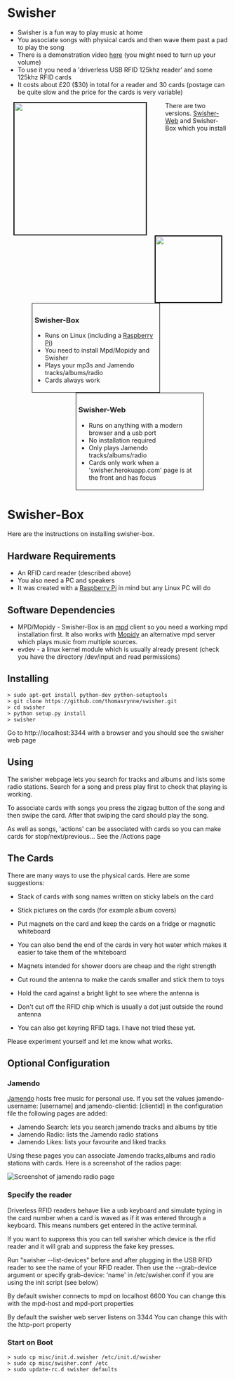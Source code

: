 <h1>Swisher</h1>

<ul>
  <li>Swisher is a fun way to play music at home</li>
  <li>You associate songs with physical cards and then wave them past a pad to play the song</li>
  <li>There is a demonstration video <a href="http://youtu.be/6y7gLkIasRE">here</a> (you might need to turn up your volume)</li>
  <li>To use it you need a 'driverless USB RFID 125khz reader' and some 125khz RFID cards</li>
  <li>It costs about £20 ($30) in total for a reader and 30 cards
   (postage can be quite slow and the price for the cards is very variable)</li>
</ul>

<img src="https://raw.github.com/thomasrynne/jamendo-contest/master/swisher/assets/whiteboard.jpg" width="300em" style="border: solid 2px black; margin-left: 1em; margin-right: 3em; float: left"/>
<img src="https://raw.github.com/thomasrynne/jamendo-contest/master/swisher/assets/rfid-reader.jpg" width="150em" style="border: solid 2px black; margin-left: 1em; margin-right: 1em; float: right"/>

<p>There are two versions. <a href="http://swisher.herokuapp.com">Swisher-Web</a> and Swisher-Box which you install</p>
<div>
 <div style="float: left; margin-left: 4em; border: solid 1px black; width: 20em; padding: 5px">
   <h3>Swisher-Box</h3>
    <ul>
     <li>Runs on Linux (including a <a href="http://en.wikipedia.org/wiki/Raspberry_Pi">Raspberry Pi</a>)</li>
     <li>You need to install Mpd/Mopidy and Swisher</li>
     <li>Plays your mp3s and Jamendo tracks/albums/radio</li>
     <li>Cards always work</li>
    </ul>
 </div>

 <div style="float: right; margin-right: 4em; border: solid 1px black; width: 20em; padding: 5px">
   <h3>Swisher-Web</h3>
    <ul>
     <li>Runs on anything with a modern browser and a usb port</li>
     <li>No installation required</li>
     <li>Only plays Jamendo tracks/albums/radio</li>
     <li>Cards only work when a 'swisher.herokuapp.com' page is at the front and has focus</li>
    </ul>
 </div>

 <div style="clear: both"></div>

<h1>Swisher-Box</h1>

Here are the instructions on installing swisher-box.

 Hardware Requirements
---------------------
- An RFID card reader (described above)
- You also need a PC and speakers
- It was created with a [Raspberry Pi](http://www.raspberrypi.org) in mind but any Linux PC will do

Software Dependencies
---------------------
- MPD/Mopidy - Swisher-Box is an [mpd](http://mpd.wikia.com) client so you need a working mpd installation first. It also works with [Mopidy](http://www.mopidy.com/) an alternative mpd server which plays music from multiple sources.
- evdev - a linux kernel module which is usually already present
   (check you have the directory /dev/input and read permissions)

Installing
----------
    > sudo apt-get install python-dev python-setuptools
    > git clone https://github.com/thomasrynne/swisher.git
    > cd swisher
    > python setup.py install
    > swisher

 Go to http://localhost:3344 with a browser and you should see the swisher web page

Using
-----
 The swisher webpage lets you search for tracks and albums and lists some radio stations. Search for a song and press play first to check that playing is working.
 
 To associate cards with songs you press the zigzag button of the song and then
 swipe the card. After that swiping the card should play the song.

 As well as songs, 'actions' can be associated with cards so you can make
 cards for stop/next/previous... See the /Actions page

The Cards
---------
 There are many ways to use the physical cards. Here are some suggestions:

- Stack of cards with song names written on sticky labels on the card
- Stick pictures on the cards (for example album covers)
- Put magnets on the card and keep the cards on a fridge or magnetic whiteboard
 - You can also bend the end of the cards in very hot water 
    which makes it easier to take them of the whiteboard
 - Magnets intended for shower doors are cheap and the right strength
- Cut round the antenna to make the cards smaller and stick them to toys
 - Hold the card against a bright light to see where the antenna is
 - Don't cut off the RFID chip which is usually a dot just outside the
   round antenna

- You can also get keyring RFID tags. I have not tried these yet.

Please experiment yourself and let me know what works.

Optional  Configuration
-----------------------

### Jamendo

 [Jamendo](http://www.jamendo.com) hosts free music for personal use.
 If you set the values jamendo-username: [username] and jamendo-clientid: [clientid] in the configuration file the following pages are added: 

- Jamendo Search: lets you search jamendo tracks and albums by title
- Jamendo Radio: lists the Jamendo radio stations
- Jamendo Likes: lists your favourite and liked tracks

Using these pages you can associate Jamendo tracks,albums and radio stations with cards. Here is a screenshot of the radios page:

![Screenshot of jamendo radio page](https://raw.github.com/thomasrynne/jamendo-contest/master/screenshots/jamendo-radio.png)

### Specify the reader

 Driverless RFID readers behave like a usb keyboard and simulate typing
 in the card number when a card is waved as if it was entered through a keyboard.
 This means numbers get entered in the active terminal.

 If you want to suppress this you can tell swisher which
 device is the rfid reader and it will grab and suppress the fake
 key presses.

 Run "swisher --list-devices" before and after plugging in the USB RFID reader
 to see the name of your RFID reader. Then use 
  the --grab-device argument or specify grab-device: 'name' in /etc/swisher.conf
  if you are using the init script (see below)

 By default swisher connects to mpd on localhost 6600
 You can change this with the mpd-host and mpd-port properties
 
 By default the swisher web server listens on 3344
 You can change this with the http-port property

### Start on Boot

    > sudo cp misc/init.d.swisher /etc/init.d/swisher
    > sudo cp misc/swisher.conf /etc
    > sudo update-rc.d swisher defaults

